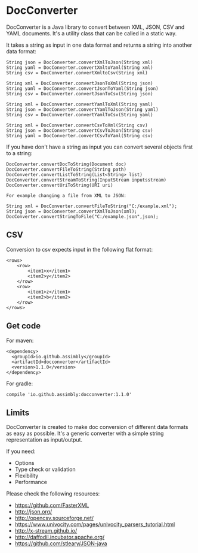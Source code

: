 # DocConverter

DocConverter is a Java library to convert between XML, JSON, CSV and YAML documents. It's a utility class that can be called in a static way.

It takes a string as input in one data format and returns a string into another data format:

	String json = DocConverter.convertXmlToJson(String xml) 
	String yaml = DocConverter.convertXmltoYaml(String xml)
	String csv = DocConverter.convertXmltoCsv(String xml)
	
	String xml = DocConverter.convertJsonToXml(String json)
	String yaml = DocConverter.convertJsonToYaml(String json)
	String csv = DocConverter.convertJsonToCsv(String json)
	
	String xml = DocConverter.convertYamlToXml(String yaml)
	String json = DocConverter.convertYamlToJson(String yaml)
	String csv = DocConverter.convertYamlToCsv(String yaml)

	String xml = DocConverter.convertCsvToXml(String csv)
	String json = DocConverter.convertCsvToJson(String csv)
	String yaml = DocConverter.convertCsvToYaml(String csv)

If you have don't have a string as input you can convert several objects first to a string:

	DocConverter.convertDocToString(Document doc)
	DocConverter.convertFileToString(String path)
	DocConverter.convertListToString(List<String> list) 
	DocConverter.convertStreamToString(InputStream inputsstream)
	DocConverter.convertUriToString(URI uri)	
	
	For example changing a file from XML to JSON:
		
	String xml = DocConverter.convertFileToString("C:/example.xml");
	String json = DocConverter.convertXmlToJson(xml);
	DocConverter.convertStringToFile("C:/example.json",json);
		
## CSV

Conversion to csv expects input in the following flat format:

	<rows>
		<row>
			<item1>x</item1>
			<item2>y</item2>
		</row>		
		<row>
			<item1>z</item1>
			<item2>b</item2>
		</row>		
	</rows>

		
## Get code

For maven:

	<dependency>
	  <groupId>io.github.assimbly</groupId>
	  <artifactId>docconverter</artifactId>
	  <version>1.1.0</version>
	</dependency>	
	
For gradle:

	compile 'io.github.assimbly:docconverter:1.1.0'	

## Limits	

DocConverter is created to make doc conversion of different data formats as easy as possible. 
It's a generic converter with a simple string representation as input/output. 

If you need:

* Options
* Type check or validation
* Flexibility
* Performance

Please check the following resources:
	
* https://github.com/FasterXML	
* http://json.org/
* http://opencsv.sourceforge.net/
* https://www.univocity.com/pages/univocity_parsers_tutorial.html
* http://x-stream.github.io/
* http://daffodil.incubator.apache.org/
* https://github.com/stleary/JSON-java


	
